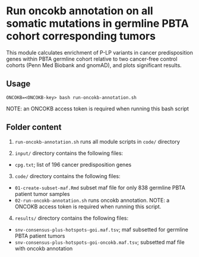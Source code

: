 # Run oncokb annotation on all somatic mutations in germline PBTA cohort corresponding tumors

This module calculates enrichment of P-LP variants in cancer predisposition genes within PBTA germline cohort relative to two cancer-free control cohorts (Penn Med Biobank and gnomAD), and plots significant results. 

## Usage

`ONCOKB=<ONCOKB-key> bash run-oncokb-annotation.sh` 

NOTE: an ONCOKB access token is required when running this bash script 

## Folder content 

1. `run-oncokb-annotation.sh` runs all module scripts in `code/` directory

2. `input/` directory contains the following files:
  - `cpg.txt`; list of 196 cancer predisposition genes

3. `code/` directory contains the following files: 
  - `01-create-subset-maf.Rmd` subset maf file for only 838 germline PBTA patient tumor samples
  - `02-run-oncokb-annotation.sh` runs oncokb annotation. NOTE: a ONCOKB access token is required when running this script. 

4. `results/` directory contains the following files: 
  - `snv-consensus-plus-hotspots-goi.maf.tsv`; maf subsetted for germline PBTA patient tumors
  - `snv-consensus-plus-hotspots-goi-oncokb.maf.tsv`; subsetted maf file with oncokb annotation